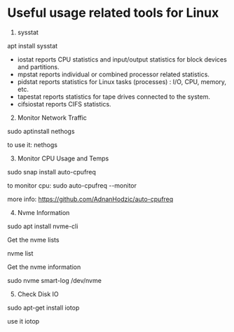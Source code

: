 # Useful usage related tools for Linux

1. sysstat

apt install sysstat

- iostat reports CPU statistics and input/output statistics for block devices and partitions.
- mpstat reports individual or combined processor related statistics.
- pidstat reports statistics for Linux tasks (processes) : I/O, CPU, memory, etc.
- tapestat reports statistics for tape drives connected to the system.
- cifsiostat reports CIFS statistics.

2. Monitor Network Traffic

sudo aptinstall nethogs

to use it:
nethogs

3. Monitor CPU Usage and Temps

sudo snap install auto-cpufreq

to monitor cpu:
sudo auto-cpufreq --monitor

more info: https://github.com/AdnanHodzic/auto-cpufreq


4. Nvme Information

sudo apt install nvme-cli

Get the nvme lists

nvme list

Get the nvme information

sudo nvme smart-log /dev/nvme<id>

5. Check Disk IO

sudo apt-get install iotop

use it
iotop